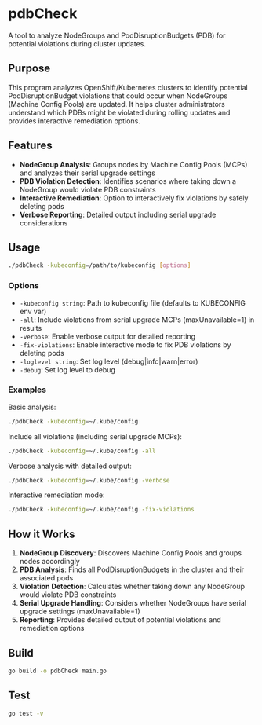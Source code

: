 # pdbCheck

A tool to analyze NodeGroups and PodDisruptionBudgets (PDB) for potential violations during cluster updates.

## Purpose

This program analyzes OpenShift/Kubernetes clusters to identify potential PodDisruptionBudget violations that could occur when NodeGroups (Machine Config Pools) are updated. It helps cluster administrators understand which PDBs might be violated during rolling updates and provides interactive remediation options.

## Features

- **NodeGroup Analysis**: Groups nodes by Machine Config Pools (MCPs) and analyzes their serial upgrade settings
- **PDB Violation Detection**: Identifies scenarios where taking down a NodeGroup would violate PDB constraints
- **Interactive Remediation**: Option to interactively fix violations by safely deleting pods
- **Verbose Reporting**: Detailed output including serial upgrade considerations

## Usage

```bash
./pdbCheck -kubeconfig=/path/to/kubeconfig [options]
```

### Options

- `-kubeconfig string`: Path to kubeconfig file (defaults to KUBECONFIG env var)
- `-all`: Include violations from serial upgrade MCPs (maxUnavailable=1) in results
- `-verbose`: Enable verbose output for detailed reporting
- `-fix-violations`: Enable interactive mode to fix PDB violations by deleting pods
- `-loglevel string`: Set log level (debug|info|warn|error)
- `-debug`: Set log level to debug

### Examples

Basic analysis:
```bash
./pdbCheck -kubeconfig=~/.kube/config
```

Include all violations (including serial upgrade MCPs):
```bash
./pdbCheck -kubeconfig=~/.kube/config -all
```

Verbose analysis with detailed output:
```bash
./pdbCheck -kubeconfig=~/.kube/config -verbose
```

Interactive remediation mode:
```bash
./pdbCheck -kubeconfig=~/.kube/config -fix-violations
```

## How it Works

1. **NodeGroup Discovery**: Discovers Machine Config Pools and groups nodes accordingly
2. **PDB Analysis**: Finds all PodDisruptionBudgets in the cluster and their associated pods
3. **Violation Detection**: Calculates whether taking down any NodeGroup would violate PDB constraints
4. **Serial Upgrade Handling**: Considers whether NodeGroups have serial upgrade settings (maxUnavailable=1)
5. **Reporting**: Provides detailed output of potential violations and remediation options

## Build

```bash
go build -o pdbCheck main.go
```

## Test

```bash
go test -v
```